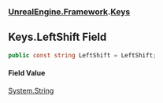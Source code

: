 ### [UnrealEngine.Framework](./UnrealEngine-Framework.md 'UnrealEngine.Framework').[Keys](./Keys.md 'UnrealEngine.Framework.Keys')
## Keys.LeftShift Field
  
```csharp
public const string LeftShift = LeftShift;
```
#### Field Value
[System.String](https://docs.microsoft.com/en-us/dotnet/api/System.String 'System.String')  
